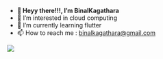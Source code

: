 - **👋 Heyy there!!!, I’m BinalKagathara**
- 👀 I’m interested in cloud computing 
- 🌱 I’m currently learning flutter
- 📫 How to reach me : binalkagathara@gmail.com


![](https://komarev.com/ghpvc/?username=BinalKagathara)

<!---
BinalKagathara/BinalKagathara is a ✨ special ✨ repository because its `README.md` (this file) appears on your GitHub profile.
You can click the Preview link to take a look at your changes.
--->
